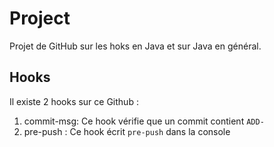 # Project
Projet de GitHub sur les hoks en Java et sur Java en général.

## Hooks
Il existe 2 hooks sur ce Github :

1. commit-msg: Ce hook vérifie que un commit contient ```ADD-```
2. pre-push : Ce hook écrit ```pre-push``` dans la console